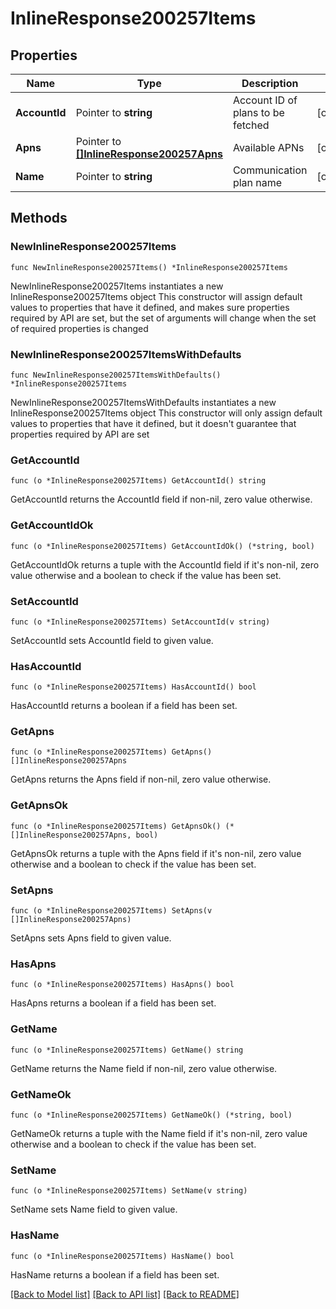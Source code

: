 # InlineResponse200257Items

## Properties

Name | Type | Description | Notes
------------ | ------------- | ------------- | -------------
**AccountId** | Pointer to **string** | Account ID of plans to be fetched | [optional] 
**Apns** | Pointer to [**[]InlineResponse200257Apns**](InlineResponse200257Apns.md) | Available APNs | [optional] 
**Name** | Pointer to **string** | Communication plan name | [optional] 

## Methods

### NewInlineResponse200257Items

`func NewInlineResponse200257Items() *InlineResponse200257Items`

NewInlineResponse200257Items instantiates a new InlineResponse200257Items object
This constructor will assign default values to properties that have it defined,
and makes sure properties required by API are set, but the set of arguments
will change when the set of required properties is changed

### NewInlineResponse200257ItemsWithDefaults

`func NewInlineResponse200257ItemsWithDefaults() *InlineResponse200257Items`

NewInlineResponse200257ItemsWithDefaults instantiates a new InlineResponse200257Items object
This constructor will only assign default values to properties that have it defined,
but it doesn't guarantee that properties required by API are set

### GetAccountId

`func (o *InlineResponse200257Items) GetAccountId() string`

GetAccountId returns the AccountId field if non-nil, zero value otherwise.

### GetAccountIdOk

`func (o *InlineResponse200257Items) GetAccountIdOk() (*string, bool)`

GetAccountIdOk returns a tuple with the AccountId field if it's non-nil, zero value otherwise
and a boolean to check if the value has been set.

### SetAccountId

`func (o *InlineResponse200257Items) SetAccountId(v string)`

SetAccountId sets AccountId field to given value.

### HasAccountId

`func (o *InlineResponse200257Items) HasAccountId() bool`

HasAccountId returns a boolean if a field has been set.

### GetApns

`func (o *InlineResponse200257Items) GetApns() []InlineResponse200257Apns`

GetApns returns the Apns field if non-nil, zero value otherwise.

### GetApnsOk

`func (o *InlineResponse200257Items) GetApnsOk() (*[]InlineResponse200257Apns, bool)`

GetApnsOk returns a tuple with the Apns field if it's non-nil, zero value otherwise
and a boolean to check if the value has been set.

### SetApns

`func (o *InlineResponse200257Items) SetApns(v []InlineResponse200257Apns)`

SetApns sets Apns field to given value.

### HasApns

`func (o *InlineResponse200257Items) HasApns() bool`

HasApns returns a boolean if a field has been set.

### GetName

`func (o *InlineResponse200257Items) GetName() string`

GetName returns the Name field if non-nil, zero value otherwise.

### GetNameOk

`func (o *InlineResponse200257Items) GetNameOk() (*string, bool)`

GetNameOk returns a tuple with the Name field if it's non-nil, zero value otherwise
and a boolean to check if the value has been set.

### SetName

`func (o *InlineResponse200257Items) SetName(v string)`

SetName sets Name field to given value.

### HasName

`func (o *InlineResponse200257Items) HasName() bool`

HasName returns a boolean if a field has been set.


[[Back to Model list]](../README.md#documentation-for-models) [[Back to API list]](../README.md#documentation-for-api-endpoints) [[Back to README]](../README.md)


